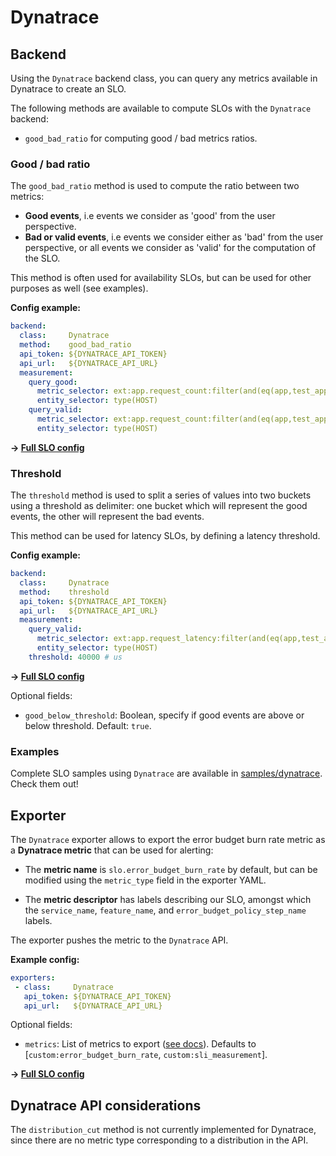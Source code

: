 # Dynatrace

## Backend

Using the `Dynatrace` backend class, you can query any metrics available in
Dynatrace to create an SLO.

The following methods are available to compute SLOs with the `Dynatrace`
backend:

* `good_bad_ratio` for computing good / bad metrics ratios.

### Good / bad ratio

The `good_bad_ratio` method is used to compute the ratio between two metrics:

- **Good events**, i.e events we consider as 'good' from the user perspective.
- **Bad or valid events**, i.e events we consider either as 'bad' from the user
perspective, or all events we consider as 'valid' for the computation of the
SLO.

This method is often used for availability SLOs, but can be used for other
purposes as well (see examples).

**Config example:**

```yaml
backend:
  class:     Dynatrace
  method:    good_bad_ratio
  api_token: ${DYNATRACE_API_TOKEN}
  api_url:   ${DYNATRACE_API_URL}
  measurement:
    query_good:  
      metric_selector: ext:app.request_count:filter(and(eq(app,test_app),eq(env,prod),eq(status_code_class,2xx)))
      entity_selector: type(HOST)
    query_valid:
      metric_selector: ext:app.request_count:filter(and(eq(app,test_app),eq(env,prod)))
      entity_selector: type(HOST)
```
**&rightarrow; [Full SLO config](../../samples/dynatrace/slo_dt_app_availability_ratio.yaml)**


### Threshold

The `threshold` method is used to split a series of values into two buckets 
using a threshold as delimiter: one bucket which will represent the good events, 
the other will represent the bad events.

This method can be used for latency SLOs, by defining a latency threshold.

**Config example:**

```yaml
backend:
  class:     Dynatrace
  method:    threshold
  api_token: ${DYNATRACE_API_TOKEN}
  api_url:   ${DYNATRACE_API_URL}
  measurement:
    query_valid:  
      metric_selector: ext:app.request_latency:filter(and(eq(app,test_app),eq(env,prod),eq(status_code_class,2xx)))
      entity_selector: type(HOST)
    threshold: 40000 # us
```
**&rightarrow; [Full SLO config](../../samples/dynatrace/slo_dt_app_latency_threshold.yaml)**

Optional fields:
  * `good_below_threshold`: Boolean, specify if good events are above or below threshold. Default: `true`.


### Examples

Complete SLO samples using `Dynatrace` are available in
[samples/dynatrace](../../samples/dynatrace). Check them out!

## Exporter

The `Dynatrace` exporter allows to export the error budget burn rate metric as
a **Dynatrace metric** that can be used for alerting:

 * The **metric name** is `slo.error_budget_burn_rate` by default, but can be
 modified using the `metric_type` field in the exporter YAML.

 * The **metric descriptor** has labels describing our SLO, amongst which the
 `service_name`, `feature_name`, and `error_budget_policy_step_name` labels.

The exporter pushes the metric to the `Dynatrace` API.

**Example config:**

```yaml
exporters:
 - class:     Dynatrace
   api_token: ${DYNATRACE_API_TOKEN}
   api_url:   ${DYNATRACE_API_URL}
```

Optional fields:
  * `metrics`: List of metrics to export ([see docs](../shared/metrics.md)). Defaults to [`custom:error_budget_burn_rate`, `custom:sli_measurement`].

**&rightarrow; [Full SLO config](../../samples/dynatrace/slo_dt_app_availability_ratio.yaml)**


## Dynatrace API considerations

The `distribution_cut` method is not currently implemented for Dynatrace, since
there are no metric type corresponding to a distribution in the API.
